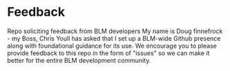 # Feedback
Repo soliciting feedback from BLM developers
My name is Doug finnefrock - my Boss, Chris Youll has asked that I set up a BLM-wide Github presence along with foundational guidance for its use.   We encourage you to please provide feedback to this repo in the form of "issues" so we can make it better for the entire BLM development community. 
